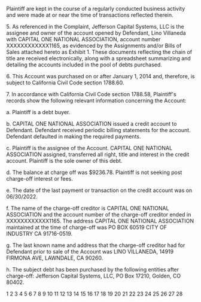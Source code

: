 <!-- PageHeader="932957" -->

Plaintiff are kept in the course of a regularly conducted business activity and were made at or near
the time of transactions reflected therein.

5\.
As referenced in the Complaint, Jefferson Capital Systems, LLC is the assignee and
owner of the account opened by Defendant, Lino Villaneda with CAPITAL ONE NATIONAL
ASSOCIATION, account number XXXXXXXXXXXX1165, as evidenced by the Assignments
and/or Bills of Sales attached hereto as Exhibit 1. These documents reflecting the chain of title are
received electronically, along with a spreadsheet summarizing and detailing the accounts included
in the pool of debts purchased.

6\.
This Account was purchased on or after January 1, 2014 and, therefore, is subject to
California Civil Code section 1788.60.

7\.
In accordance with California Civil Code section 1788.58, Plaintiff's records show
the following relevant information concerning the Account:

a. Plaintiff is a debt buyer.

b. CAPITAL ONE NATIONAL ASSOCIATION issued a credit account to Defendant.
Defendant received periodic billing statements for the account. Defendant defaulted
in making the required payments.

c. Plaintiff is the assignee of the Account. CAPITAL ONE NATIONAL
ASSOCIATION assigned, transferred all right, title and interest in the credit account.
Plaintiff is the sole owner of this debt.

d. The balance at charge off was $9236.78. Plaintiff is not seeking post charge-off
interest or fees.

e. The date of the last payment or transaction on the credit account was on 06/30/2022.

f. The name of the charge-off creditor is CAPITAL ONE NATIONAL
ASSOCIATION and the account number of the charge-off creditor ended in
XXXXXXXXXXXX1165. The address CAPITAL ONE NATIONAL
ASSOCIATION maintained at the time of charge-off was PO BOX 60519 CITY OF
INDUSTRY CA 91716-0519.

g. The last known name and address that the charge-off creditor had for Defendant
prior to sale of the Account was LINO VILLANEDA, 14919 FIRMONA AVE,
LAWNDALE, CA 90260.

h. The subject debt has been purchased by the following entities after charge-off:
Jefferson Capital Systems, LLC, PO Box 17210, Golden, CO 80402.

<!-- PageNumber="- 2 -" -->
<!-- PageFooter="Declaration in Support of Entry of Default Judgment" -->

1
2
3
4
5
6
7
8
9
10
11
12
13
14
15
16
17
18
19
20
21
22
23
24
25
26
27
28

<!-- PageBreak -->

